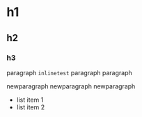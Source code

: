 # h1
## h2
### h3
paragraph `inlinetest`
paragraph
paragraph

newparagraph
newparagraph
newparagraph

- list item 1
- list item 2